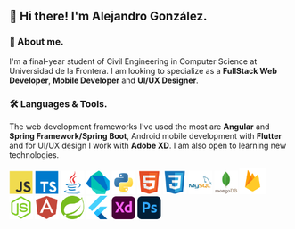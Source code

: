 ## 👋 Hi there! I'm Alejandro González. 

### 📖 About me.

I'm a final-year student of  Civil Engineering in Computer Science at Universidad de la Frontera. I am looking to specialize as a **FullStack Web Developer**, **Mobile Developer** and **UI/UX Designer**.


### 🛠️ Languages & Tools.
The web development frameworks I've used the most are **Angular** and **Spring Framework/Spring Boot**, Android mobile development with **Flutter** and for UI/UX design I work with **Adobe XD**. I am also open to learning new technologies.

<p align="left"> 
<img alt="javascript" width="42px" src="https://raw.githubusercontent.com/agonzalezlevio/agonzalezlevio/e91b3110c0724eb2f652d710579765e037f82d29/assets/images_languages_tools/javascript.svg"/>
<img alt="typescript" width="42px" src="https://raw.githubusercontent.com/agonzalezlevio/agonzalezlevio/e91b3110c0724eb2f652d710579765e037f82d29/assets/images_languages_tools/typescript.svg"/>
<img alt="java" width="42px" src="https://raw.githubusercontent.com/agonzalezlevio/agonzalezlevio/e91b3110c0724eb2f652d710579765e037f82d29/assets/images_languages_tools/java.svg"/>
<img alt="dart" width="42px" src="https://raw.githubusercontent.com/agonzalezlevio/agonzalezlevio/e91b3110c0724eb2f652d710579765e037f82d29/assets/images_languages_tools/dart.svg"/>
<img alt="python" width="42px" src="https://raw.githubusercontent.com/agonzalezlevio/agonzalezlevio/e91b3110c0724eb2f652d710579765e037f82d29/assets/images_languages_tools/python.svg"/>
<img alt="HTML 5" width="42px" src="https://raw.githubusercontent.com/agonzalezlevio/agonzalezlevio/e91b3110c0724eb2f652d710579765e037f82d29/assets/images_languages_tools/html5.svg"/>
<img alt="CSS" width="42px" src="https://raw.githubusercontent.com/agonzalezlevio/agonzalezlevio/e91b3110c0724eb2f652d710579765e037f82d29/assets/images_languages_tools/css3.svg"/>
<img alt="MySQL" width="42px" src="https://raw.githubusercontent.com/agonzalezlevio/agonzalezlevio/e91b3110c0724eb2f652d710579765e037f82d29/assets/images_languages_tools/mysql.svg"/>
<img alt="MongoDB" width="42px" src="https://raw.githubusercontent.com/agonzalezlevio/agonzalezlevio/e91b3110c0724eb2f652d710579765e037f82d29/assets/images_languages_tools/mongodb.svg"/>
<img alt="Firebase" width="48px" src="https://raw.githubusercontent.com/agonzalezlevio/agonzalezlevio/e91b3110c0724eb2f652d710579765e037f82d29/assets/images_languages_tools/firebase.svg"/>
<img alt="NodeJS" width="42px" src="https://raw.githubusercontent.com/agonzalezlevio/agonzalezlevio/e91b3110c0724eb2f652d710579765e037f82d29/assets/images_languages_tools/nodejs.svg"/>
<img alt="Angular" width="42px" src="https://raw.githubusercontent.com/agonzalezlevio/agonzalezlevio/e91b3110c0724eb2f652d710579765e037f82d29/assets/images_languages_tools/angular.svg"/>
<img alt="Spring boot" width="42px" src="https://raw.githubusercontent.com/agonzalezlevio/agonzalezlevio/e91b3110c0724eb2f652d710579765e037f82d29/assets/images_languages_tools/spring.svg"/>
<img alt="Flutter" width="42px" src="https://raw.githubusercontent.com/agonzalezlevio/agonzalezlevio/e91b3110c0724eb2f652d710579765e037f82d29/assets/images_languages_tools/flutter.svg"/>
<img alt="Adobe XD" width="42px" src="https://raw.githubusercontent.com/agonzalezlevio/agonzalezlevio/e91b3110c0724eb2f652d710579765e037f82d29/assets/images_languages_tools/adobexd.svg"/>
<img alt="Adobe Photoshop" width="42px" src="https://raw.githubusercontent.com/agonzalezlevio/agonzalezlevio/e91b3110c0724eb2f652d710579765e037f82d29/assets/images_languages_tools/adobephotoshop.svg"/>
</p>


